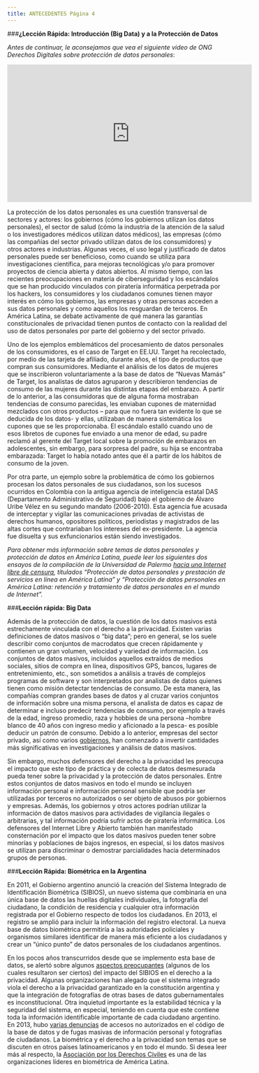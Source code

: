 ```yaml
---
title: ANTECEDENTES Página 4
---
```


###**¿Lección Rápida: Introducción (Big Data) y a la Protección de Datos**

*Antes de continuar, le aconsejamos que vea el siguiente video de ONG Derechos Digitales sobre protección de datos personales*:

<div align="center"><iframe width="560" height="315" src="https://www.youtube.com/embed/ObulAMUaT74" frameborder="0" allowfullscreen></iframe></div>

La protección de los datos personales es una cuestión transversal de sectores y actores: los gobiernos (cómo los gobiernos utilizan los datos personales), el sector de salud (cómo la industria de la atención de la salud o los investigadores médicos utilizan datos médicos), las empresas (cómo las compañías del sector privado utilizan datos de los consumidores) y otros actores e industrias. Algunas veces, el uso legal y justificado de datos personales puede ser beneficioso, como cuando se utiliza para investigaciones científica, para mejoras tecnológicas y/o para promover proyectos de ciencia abierta y datos abiertos. Al mismo tiempo, con las recientes preocupaciones en materia de ciberseguridad y los escándalos que se han producido vinculados con piratería informática perpetrada por los hackers, los consumidores y los ciudadanos comunes tienen mayor interés en cómo los gobiernos, las empresas y otras personas acceden a sus datos personales y como aquellos los resguardan de terceros. En América Latina, se debate activamente de qué manera las garantías constitucionales de privacidad tienen puntos de contacto con la realidad del uso de datos personales por parte del gobierno y del sector privado. 

Uno de los ejemplos emblemáticos del procesamiento de datos personales de los consumidores, es el caso de Target en EE.UU. Target ha recolectado, por medio de las tarjeta de afiliado, durante años, el tipo de productos que compran sus consumidores. Mediante el análisis de los datos de mujeres que se inscribieron voluntariamente a la base de datos de “Nuevas Mamás” de Target,  los analistas de datos agruparon y describieron tendencias de consumo de las mujeres durante las distintas etapas del embarazo. A partir de lo anterior,  a las consumidoras que de alguna forma mostraban tendencias de consumo parecidas, les enviaban cupones de maternidad mezclados con otros productos – para que no fuera tan evidente lo que se deducida de los datos- y ellas, utilizaban de manera sistemática los cupones que se les proporcionaba. El escándalo estalló cuando uno de esos libretos de cupones fue enviado a una menor de edad,  su padre reclamó al gerente del Target local sobre la promoción de embarazos en adolescentes, sin embargo, para sorpresa del padre, su hija se encontraba embarazada: Target lo había notado antes que él a partir de los hábitos de consumo de la joven.

Por otra parte, un ejemplo sobre la problemática de cómo los gobiernos procesan los datos personales de sus ciudadanos, son los sucesos ocurridos en Colombia con la antigua agencia de inteligencia estatal DAS (Departamento Administrativo de Seguridad) bajo el gobierno de Álvaro Uribe Vélez en su segundo mandato (2006-2010). Esta agencia fue acusada de interceptar y vigilar las comunicaciones privadas de activistas de derechos humanos, opositores  políticos, periodistas y magistrados de las altas cortes que contrariaban los intereses del ex-presidente. La agencia fue disuelta y sus exfuncionarios están siendo investigados. 

*Para obtener más información sobre temas de datos personales y protección de datos en América Latina, puede leer los siguientes dos ensayos de la compilación de la Universidad de Palermo <a href="http://www.palermo.edu/cele/pdf/internet_libre_de_censura_libro.pdf" target="_blank">hacia una Internet libre de censura</a>, titulados “Protección de datos personales y prestación de servicios en línea en América Latina” y “Protección de datos personales en América Latina: retención y tratamiento de datos personales en el mundo de Internet”.*

###**Lección rápida: Big Data**

Además de la protección de datos, la cuestión de los datos masivos está estrechamente vinculada con el derecho a la privacidad. Existen varias definiciones de datos masivos o “big data”; pero en general, se los suele describir como conjuntos de macrodatos que crecen rápidamente y contienen un gran volumen, velocidad y variedad de información. Los conjuntos de datos masivos, incluidos aquellos extraídos de medios sociales, sitios de compra en línea, dispositivos GPS, bancos, lugares de entretenimiento, etc., son sometidos a análisis a través de complejos programas de software y son interpretados por  analistas de datos quienes tienen como misión detectar tendencias de consumo. De esta manera, las compañías compran grandes bases de datos y al cruzar varios conjuntos de información sobre una misma persona, el analista de datos es capaz de determinar e incluso predecir tendencias de consumo, por ejemplo a través de la edad, ingreso promedio, raza y hobbies de una persona –hombre blanco de 40 años con ingreso medio y aficionado a la pesca- es posible deducir un patrón de consumo. Debido a lo anterior, empresas del sector privado, así como varios <a href="http://www.whitehouse.gov/sites/default/files/docs/big_data_privacy_report_may_1_2014.pdf" target="_blank">gobiernos</a>, han comenzado a invertir cantidades más significativas en investigaciones y análisis de datos masivos. 

Sin embargo, muchos defensores del derecho a la privacidad les preocupa el impacto que este tipo de práctica y de colecta de datos desmesurada pueda tener sobre la privacidad y la protección de datos personales. Entre estos conjuntos de datos masivos en todo el mundo se incluyen información personal e información personal sensible que podría ser utilizadas por terceros no autorizados o ser objeto de abusos por gobiernos y empresas. Además, los gobiernos y otros actores podrían utilizar la información de datos masivos para actividades de vigilancia ilegales o arbitrarias, y tal información podría sufrir actos de piratería informática. Los defensores del Internet Libre y Abierto también han manifestado consternación por el impacto que los datos masivos pueden tener sobre minorías y poblaciones de bajos ingresos, en especial, si los datos masivos se utilizan para discriminar o demostrar parcialidades hacia determinados grupos de personas.

###**Lección Rápida: Biométrica en la Argentina**		

En 2011, el Gobierno argentino anunció la creación del Sistema Integrado de Identificación Biométrica (SIBIOS), un nuevo sistema que combinaría en una única base de datos las huellas digitales individuales, la fotografía del ciudadano, la condición de residencia y cualquier otra información registrada por el Gobierno respecto de todos los ciudadanos. En 2013, el registro se amplió para incluir la información del registro electoral. La nueva base de datos biométrica permitiría a las autoridades policiales y organismos similares identificar de manera más eficiente a los ciudadanos y crear un “único punto” de datos personales de los ciudadanos argentinos. 

En los pocos años transcurridos desde que se implemento esta base de datos, se alertó sobre algunos <a href="https://www.ifex.org/argentina/2013/10/30/new_surveillance/" target="_blank">aspectos preocupantes</a> (algunos de los cuales resultaron ser ciertos) del impacto del SIBIOS en el derecho a la privacidad. Algunas organizaciones han alegado que el sistema integrado viola el derecho a la privacidad garantizado en la constitución argentina y que la integración de fotografías de otras bases de datos gubernamentales es inconstitucional. Otra inquietud importante es la estabilidad técnica y la seguridad del sistema, en especial, teniendo en cuenta que este contiene toda la información identificable importante de cada ciudadano argentino. En 2013, hubo <a href="https://www.ifex.org/argentina/2013/12/12/biometrics_leak/" target="_blank">varias denuncias</a> de accesos no autorizados en el código de la base de datos y de fugas masivas de información personal y fotografías de ciudadanos. La biométrica y el derecho a la privacidad son temas que se discuten en otros países latinoamericanos y en todo el mundo. Si desea leer más al respecto, la <a href="http://www.adc.org.ar/" target="_blank">Asociación por los Derechos Civiles</a> es una de las organizaciones líderes en biométrica de América Latina.

